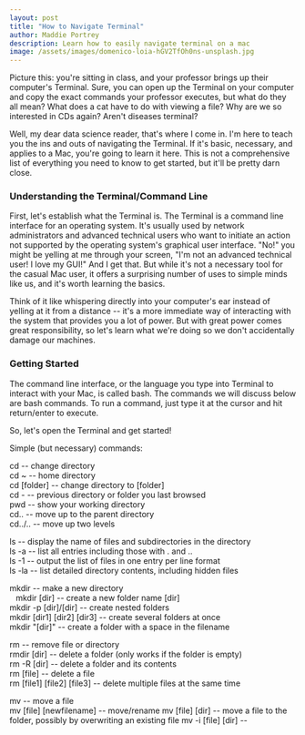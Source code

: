 ```yaml
---
layout: post
title: "How to Navigate Terminal"
author: Maddie Portrey
description: Learn how to easily navigate terminal on a mac
image: /assets/images/domenico-loia-hGV2TfOh0ns-unsplash.jpg
---
```


Picture this: you're sitting in class, and your professor brings up their computer's Terminal. Sure, you can open up the Terminal on your computer and copy the exact commands your professor executes, but what do they all mean? What does a cat have to do with viewing a file? Why are we so interested in CDs again? Aren't diseases terminal?

Well, my dear data science reader, that's where I come in. I'm here to teach you the ins and outs of navigating the Terminal. If it's basic, necessary, and applies to a Mac, you're going to learn it here. This is not a comprehensive list of everything you need to know to get started, but it'll be pretty darn close.

### Understanding the Terminal/Command Line

First, let's establish what the Terminal is. The Terminal is a command line interface for an operating system. It's usually used by network administrators and advanced technical users who want to initiate an action not supported by the operating system's graphical user interface. "No!" you might be yelling at me through your screen, "I'm not an advanced technical user! I love my GUI!" And I get that. But while it's not a necessary tool for the casual Mac user, it offers a surprising number of uses to simple minds like us, and it's worth learning the basics.

Think of it like whispering directly into your computer's ear instead of yelling at it from a distance -- it's a more immediate way of interacting with the system that provides you a lot of power. But with great power comes great responsibility, so let's learn what we're doing so we don't accidentally damage our machines.

### Getting Started

 The command line interface, or the language you type into Terminal to interact with your Mac, is called bash. The commands we will discuss below are bash commands. To run a command, just type it at the cursor and hit return/enter to execute.

So, let's open the Terminal and get started!

Simple (but necessary) commands:

cd -- change directory  
    cd ~ -- home directory  
    cd [folder] -- change directory to [folder]  
    cd - -- previous directory or folder you last browsed  
    pwd -- show your working directory  
    cd.. -- move up to the parent directory  
    cd../.. -- move up two levels  

ls -- display the name of files and subdirectories in the directory  
    ls -a -- list all entries including those with . and ..  
    ls -1 -- output the list of files in one entry per line format  
    ls -la -- list detailed directory contents, including hidden files

mkdir -- make a new directory  
&ensp; mkdir [dir] -- create a new folder name [dir]  
    mkdir -p [dir]/[dir] -- create nested folders  
    mkdir [dir1] [dir2] [dir3] -- create several folders at once  
    mkdir "[dir]" -- create a folder with a space in the filename  

rm -- remove file or directory  
    rmdir [dir] -- delete a folder (only works if the folder is empty)  
    rm -R [dir] -- delete a folder and its contents  
    rm [file] -- delete a file  
    rm [file1] [file2] [file3] -- delete multiple files at the same time  

mv -- move a file  
    mv [file] [newfilename] -- move/rename
    mv [file] [dir] -- move a file to the folder, possibly by overwriting an existing file
    mv -i [file] [dir] --